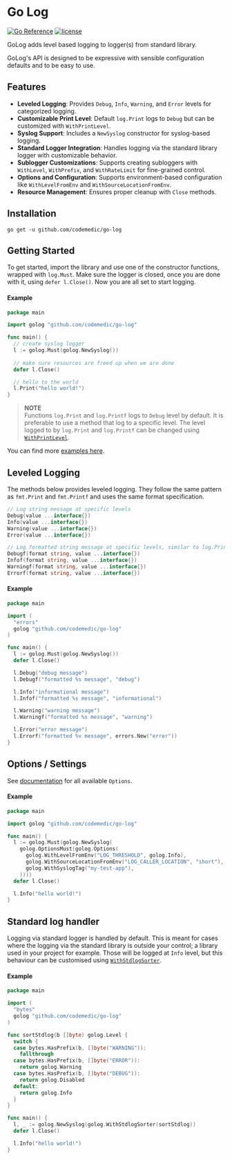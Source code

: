 # Go Log

[![Go Reference](https://pkg.go.dev/badge/github.com/codemedic/go-log.svg)](https://pkg.go.dev/github.com/codemedic/go-log)
[![license](https://img.shields.io/github/license/codemedic/go-log?style=flat)](https://raw.githubusercontent.com/codemedic/go-log/master/LICENSE)

GoLog adds level based logging to logger(s) from standard library.

GoLog's API is designed to be expressive with sensible configuration defaults and to be easy to use.

## Features

- **Leveled Logging**: Provides `Debug`, `Info`, `Warning`, and `Error` levels for categorized logging.
- **Customizable Print Level**: Default `log.Print` logs to `Debug` but can be customized with `WithPrintLevel`.
- **Syslog Support**: Includes a `NewSyslog` constructor for syslog-based logging.
- **Standard Logger Integration**: Handles logging via the standard library logger with customizable behavior.
- **Sublogger Customizations**: Supports creating subloggers with `WithLevel`, `WithPrefix`, and `WithRateLimit` for fine-grained control.
- **Options and Configuration**: Supports environment-based configuration like `WithLevelFromEnv` and `WithSourceLocationFromEnv`.
- **Resource Management**: Ensures proper cleanup with `Close` methods.

## Installation

    go get -u github.com/codemedic/go-log

## Getting Started

To get started, import the library and use one of the constructor functions, wrapped with `log.Must`. Make sure the
logger is closed, once you are done with it, using `defer l.Close()`. Now you are all set to start logging.

#### Example

```go
package main

import golog "github.com/codemedic/go-log"

func main() {
  // create syslog logger
  l := golog.Must(golog.NewSyslog())
  
  // make sure resources are freed up when we are done
  defer l.Close()

  // hello to the world
  l.Print("hello world!")
}
```

> **NOTE**<br/>
> Functions `log.Print` and `log.Printf` logs to `Debug` level by default. It is preferable to use a method that log to
> a specific level. The level logged to by `log.Print` and `log.Printf` can be changed using [`WithPrintLevel`](https://pkg.go.dev/github.com/codemedic/go-log#WithPrintLevel).

You can find more [examples here](https://pkg.go.dev/github.com/codemedic/go-log#pkg-examples).

## Leveled Logging

The methods below provides leveled logging. They follow the same pattern as `fmt.Print` and `fmt.Printf` and uses the
same format specification.

```go
// Log string message at specific levels
Debug(value ...interface{})
Info(value ...interface{})
Warning(value ...interface{})
Error(value ...interface{})

// Log formatted string message at specific levels, similar to log.Printf from standard library
Debugf(format string, value ...interface{})
Infof(format string, value ...interface{})
Warningf(format string, value ...interface{})
Errorf(format string, value ...interface{})
```

#### Example

```go
package main

import (
  "errors"
  golog "github.com/codemedic/go-log"
)

func main() {
  l := golog.Must(golog.NewSyslog())
  defer l.Close()

  l.Debug("debug message")
  l.Debugf("formatted %s message", "debug")

  l.Info("informational message")
  l.Infof("formatted %s message", "informational")

  l.Warning("warning message")
  l.Warningf("formatted %s message", "warning")

  l.Error("error message")
  l.Errorf("formatted %v message", errors.New("error"))
}
```

## Options / Settings

See [documentation](https://pkg.go.dev/github.com/codemedic/go-log#Option) for all available `Options`.

#### Example

```go
package main

import golog "github.com/codemedic/go-log"

func main() {
  l := golog.Must(golog.NewSyslog(
    golog.OptionsMust(golog.Options(
      golog.WithLevelFromEnv("LOG_THRESHOLD", golog.Info),
      golog.WithSourceLocationFromEnv("LOG_CALLER_LOCATION", "short"),
      golog.WithSyslogTag("my-test-app"),
    ))))
  defer l.Close()

  l.Info("hello world!")
}
```

## Standard log handler

Logging via standard logger is handled by default. This is meant for cases where the logging via the standard library is
outside your control; a library used in your project for example. Those will be logged at `Info` level, but this
behaviour can be customised using [`WithStdlogSorter`](https://pkg.go.dev/github.com/codemedic/go-log#WithStdlogSorter).

#### Example

```go
package main

import (
  "bytes"
  golog "github.com/codemedic/go-log"
)

func sortStdlog(b []byte) golog.Level {
  switch {
  case bytes.HasPrefix(b, []byte("WARNING")):
    fallthrough
  case bytes.HasPrefix(b, []byte("ERROR")):
    return golog.Warning
  case bytes.HasPrefix(b, []byte("DEBUG")):
    return golog.Disabled
  default:
    return golog.Info
  }
}

func main() {
  l, _ := golog.NewSyslog(golog.WithStdlogSorter(sortStdlog))
  defer l.Close()

  l.Info("hello world!")
}
```